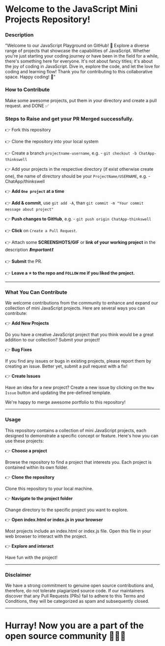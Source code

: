 # Welcome to the JavaScript Mini Projects Repository!
### Description
"Welcome to our JavaScript Playground on GitHub! 🚀 Explore a diverse range of projects that showcase the capabilities of JavaScript. Whether you're just starting your coding journey or have been in the field for a while, there's something here for everyone. It's not about fancy titles; it's about the joy of coding in JavaScript. Dive in, explore the code, and let the love for coding and learning flow! Thank you for contributing to this collaborative space. Happy coding! 🌟"

### How to Contribute
Make some awesome projects, put them in your directory and create a pull request. and DONE ✅

### Steps to Raise and get your PR Merged successfully.
👉 Fork this repository

👉 Clone the repository into your local system

👉 Create a branch ```projectname-username```, e.g. - ```git checkout -b ChatApp-thinkswell```

👉 Add your projects in the respective directory (if exist otherwise create one), the name of directory should be your ```ProjectName/USERNAME```, e.g. - ChatApp/thinkswell

👉 **Add ```One project``` at a time**

👉 **Add & commit**, use ```git add -A```, than ```git commit -m "Your commit message about project"```

👉 **Push changes to GitHub**, e.g. - ```git push origin ChatApp-thinkswell```

👉 **Click** on `Create a Pull Request`.

👉 Attach some **SCREENSHOTS/GIF** or **link of your working project** in the description _**❗Important❗**_. 

👉 **Submit** the PR.

👉 **Leave a ⭐ to the repo and `FOLLOW` me if you liked the project.**

***

### What You Can Contribute
We welcome contributions from the community to enhance and expand our collection of mini JavaScript projects. Here are several ways you can contribute:

👉 **Add New Projects** 

Do you have a creative JavaScript project that you think would be a great addition to our collection? Submit your project!

👉 **Bug Fixes**

If you find any issues or bugs in existing projects, please report them by creating an issue. Better yet, submit a pull request with a fix!

👉 **Create Issues**

Have an idea for a new project? Create a new issue by clicking on the `New Issue` button and updating the pre-defined template.

We're happy to merge awesome portfolio to this repository!

***

### Usage
This repository contains a collection of mini JavaScript projects, each designed to demonstrate a specific concept or feature. Here's how you can use these projects:

👉 **Choose a project**

Browse the repository to find a project that interests you. Each project is contained within its own folder.

👉 **Clone the repository**

Clone this repository to your local machine.

👉 **Navigate to the project folder**

Change directory to the specific project you want to explore.

👉 **Open index.html or index.js in your browser**

Most projects include an index.html or index.js file. Open this file in your web browser to interact with the project. 

👉 **Explore and interact**

Have fun with the project!

***

### Disclaimer

We have a strong commitment to genuine open source contributions and, therefore, do not tolerate plagiarized source code. If our maintainers discover that any Pull Requests (PRs) fail to adhere to this Terms and Conditions, they will be categorized as spam and subsequently closed.

***

# Hurray! Now you are a part of the open source community 🚀🚀🚀
 
